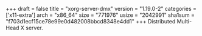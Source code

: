 +++
draft = false
title = "xorg-server-dmx"
version = "1.19.0-2"
categories = ['x11-extra']
arch = "x86_64"
size = "771976"
usize = "2042991"
sha1sum = "f703d1ecf15ce78e99e0d482008bbcd8348e4dd1"
+++
Distributed Multi-Head X server.